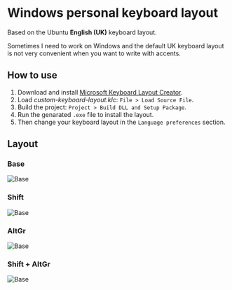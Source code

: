 # Windows personal keyboard layout

Based on the Ubuntu **English (UK)** keyboard layout.

Sometimes I need to work on Windows and the default UK keyboard layout is not very convenient when you want to write with accents. 

## How to use

1. Download and install [Microsoft Keyboard Layout Creator](https://www.microsoft.com/en-us/download/details.aspx?id=22339).
2. Load *custom-keyboard-layout.klc*: `File > Load Source File`.
3. Build the project: `Project > Build DLL and Setup Package`.
4. Run the genarated `.exe` file to install the layout.
5. Then change your keyboard layout in the `Language preferences` section.

## Layout

### Base

![Base](https://docs.google.com/uc?id=1JBOSDFHDWLemJQcoEkLf3nnMlIMdr2lm)

### Shift

![Base](https://docs.google.com/uc?id=1v-djtl6pZswGsTvN6dOn6XQbPXdrxt8s)

### AltGr

![Base](https://docs.google.com/uc?id=1pfADzyuPmWMdNZpynvZBR1L_tn8k0LVF)

### Shift + AltGr

![Base](https://docs.google.com/uc?id=1Q_9ZRgdf3vsUDrl7Nt-5AiN5Ajjwfzhy)
